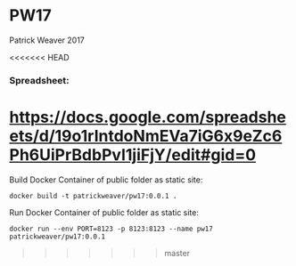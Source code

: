 # PW17

Patrick Weaver
2017

<<<<<<< HEAD

### Spreadsheet:
https://docs.google.com/spreadsheets/d/19o1rIntdoNmEVa7iG6x9eZc6Ph6UiPrBdbPvI1jiFjY/edit#gid=0
=======
Build Docker Container of public folder as static site:

`docker build -t patrickweaver/pw17:0.0.1 .`

Run Docker Container of public folder as static site:

`docker run --env PORT=8123 -p 8123:8123 --name pw17 patrickweaver/pw17:0.0.1`
>>>>>>> master
